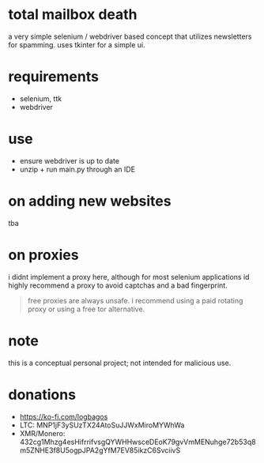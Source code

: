 # total mailbox death

a very simple selenium / webdriver based concept that utilizes newsletters for spamming. uses tkinter for a simple ui. 

# requirements 

* selenium, ttk
* webdriver

# use

* ensure webdriver is up to date
* unzip + run main.py through an IDE

# on adding new websites

tba

# on proxies

i didnt implement a proxy here, although for most selenium applications id highly recommend a proxy to avoid captchas and a bad fingerprint. 
> free proxies are always unsafe. i recommend using a paid rotating proxy or using a free tor alternative. 

# note

this is a conceptual personal project; not intended for malicious use. 

# donations

* https://ko-fi.com/logbagos
* LTC: MNP1jF3ySUzTX24AtoSuJJWxMiroMYWhWa
* XMR/Monero: 432cg1Mhzg4esHifrrifvsgQYWHHwsceDEoK79gvVmMENuhge72b53q8m5ZNHE3f8U5ogpJPA2gYfM7EV85ikzC6SvciivS

